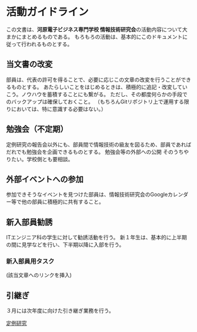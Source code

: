 # 活動ガイドライン
この文書は、**河原電子ビジネス専門学校 情報技術研究会**の活動内容について大まかにまとめるものである。
もろもろの活動は、基本的にこのドキュメントに従って行われるものとする。

## 当文書の改変
部員は、代表の許可を得ることで、必要に応じこの文章の改変を行うことができるものとする。
あたらしいことをはじめるときは、積極的に追記・改変していこう。ノウハウを蓄積することにも繋がる。
ただし、その都度何らかの手段でのバックアップは確保しておくこと。
（もちろんGitリポジトリ上で運用する限りにおいては、特に意識する必要はない。）

## 勉強会（不定期）
定例研究の報告会以外にも、部員間で情報技術の級友を図るため、部員であればだれでも勉強会を企画できるものとする。
勉強会等の外部への公開
そのうちやりたい。学校側とも要相談。

## 外部イベントへの参加
参加できそうなイベントを見つけた部員は、情報技術研究会のGoogleカレンダー等で他の部員に積極的に共有すること。

## 新入部員勧誘
ITエンジニア科の学生に対して勧誘活動を行う。
新１年生は、基本的に上半期の間に見学などを行い、下半期以降に入部を行う。

### 新入部員用タスク
(該当文章へのリンクを挿入)

## 引継ぎ
３月には次年度に向けた引き継ぎ業務を行う。

[定例研究](researches.md)
